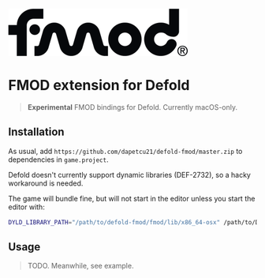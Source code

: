 ![fmod](./docs/fmod_logo.png)

# FMOD extension for Defold

> **Experimental** FMOD bindings for Defold. Currently macOS-only.

## Installation

As usual, add `https://github.com/dapetcu21/defold-fmod/master.zip` to
dependencies in `game.project`.

Defold doesn't currently support dynamic libraries (DEF-2732), so a hacky
workaround is needed.

The game will bundle fine, but will not start in the editor unless you start
the editor with:

```bash
DYLD_LIBRARY_PATH="/path/to/defold-fmod/fmod/lib/x86_64-osx" /path/to/Defold.app/Contents/MacOS/Defold
```

## Usage

> TODO. Meanwhile, see example.
